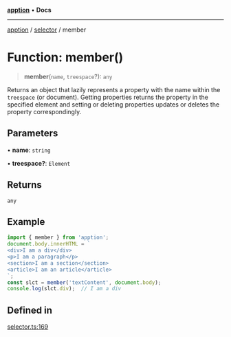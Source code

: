 [**apption**](../../README.md) • **Docs**

***

[apption](../../modules.md) / [selector](../README.md) / member

# Function: member()

> **member**(`name`, `treespace`?): `any`

Returns an object that lazily represents a property with the name within the `treespace` (or document).
Getting properties returns the property in the specified element and setting or deleting properties 
updates or deletes the property correspondingly.

## Parameters

• **name**: `string`

• **treespace?**: `Element`

## Returns

`any`

## Example

```ts
import { member } from 'apption';
document.body.innerHTML = `
<div>I am a div</div>
<p>I am a paragraph</p>
<section>I am a section</section>
<article>I am an article</article>
`;
const slct = member('textContent', document.body);
console.log(slct.div);  // I am a div
```

## Defined in

[selector.ts:169](https://github.com/mksunny1/apption/blob/edbec5398a9c4dd80aef328bce86959614ae2fb4/src/selector.ts#L169)
